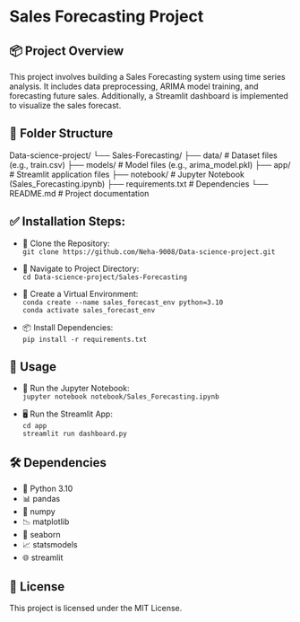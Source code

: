 # Sales Forecasting Project

## 📦 Project Overview  
This project involves building a Sales Forecasting system using time series analysis. It includes data preprocessing, ARIMA model training, and forecasting future sales. Additionally, a Streamlit dashboard is implemented to visualize the sales forecast.


## 📁 Folder Structure

Data-science-project/
└── Sales-Forecasting/
├── data/ # Dataset files (e.g., train.csv)
├── models/ # Model files (e.g., arima_model.pkl)
├── app/ # Streamlit application files
├── notebook/ # Jupyter Notebook (Sales_Forecasting.ipynb)
├── requirements.txt # Dependencies
└── README.md # Project documentation
## ✅ Installation Steps:
- 🔽 Clone the Repository:  
  `git clone https://github.com/Neha-9008/Data-science-project.git`

- 📂 Navigate to Project Directory:  
  `cd Data-science-project/Sales-Forecasting`

- 🐍 Create a Virtual Environment:  
  `conda create --name sales_forecast_env python=3.10`  
  `conda activate sales_forecast_env`

- 📦 Install Dependencies:  
  `pip install -r requirements.txt`

## 🚀 Usage
- 📓 Run the Jupyter Notebook:  
  `jupyter notebook notebook/Sales_Forecasting.ipynb`

- 🖥️ Run the Streamlit App:  
  `cd app`  
  `streamlit run dashboard.py`

## 🛠️ Dependencies
- 🐍 Python 3.10  
- 📊 pandas  
- 🔢 numpy  
- 📉 matplotlib  
- 🎨 seaborn  
- 📈 statsmodels  
- 🌐 streamlit

## 📜 License
This project is licensed under the MIT License.
